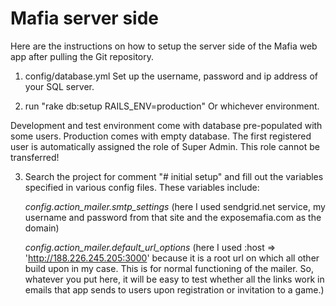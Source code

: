 Mafia server side
==========

Here are the instructions on how to setup the server side of the Mafia web app after pulling the Git repository.

1) config/database.yml
Set up the username, password and ip address of your SQL server.

2) run "rake db:setup RAILS_ENV=production"
Or whichever environment.

Development and test environment come with database pre-populated with some users.
Production comes with empty database. The first registered user is automatically assigned the role of Super Admin. This role cannot be transferred!

3) Search the project for comment "# initial setup" and fill out the variables specified in various config files.
These variables include:
	
	*config.action_mailer.smtp_settings* (here I used sendgrid.net service, my username and password from that site and the exposemafia.com as the domain)
	
	*config.action_mailer.default_url_options* (here I used :host => 'http://188.226.245.205:3000' because it is a root url on which all other build upon in my case. This is for normal functioning of the mailer. So, whatever you put here, it will be easy to test whether all the links work in emails that app sends to users upon registration or invitation to a game.)
	


